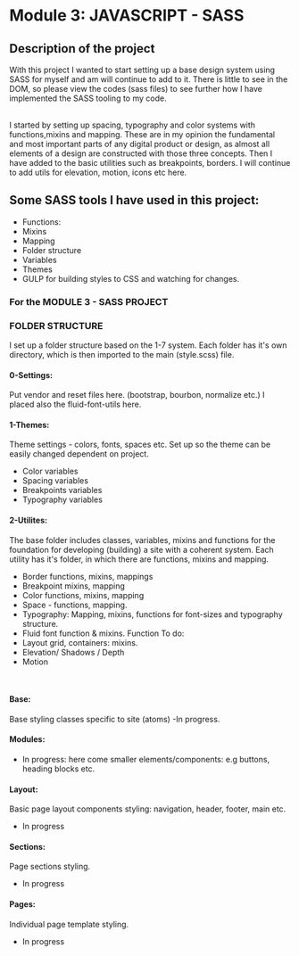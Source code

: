 # Module 3: JAVASCRIPT - SASS

## Description of the project

With this project I wanted to start setting up a base design system using SASS for myself and am will continue to add to it. There is little to see in the DOM, so please view the codes (sass files) to see further how I have implemented the SASS tooling to my code. 

<br>
I started by setting up spacing, typography and color systems with functions,mixins and mapping. These are in my opinion the fundamental and most important parts of any digital product or design, as almost all elements of a design are constructed with those three concepts.
Then I have added to the basic utilities such as breakpoints, borders. 
I will continue to add utils for elevation, motion, icons etc here.
<br>

## Some SASS tools I have used in this project:
- Functions: 
- Mixins
- Mapping
- Folder structure
- Variables
- Themes
- GULP for building styles to CSS and watching for changes.

### For the MODULE 3 - SASS PROJECT


### FOLDER STRUCTURE
I set up a folder structure based on the 1-7 system. Each folder
has it's own directory, which is then imported to the main (style.scss) file.

#### 0-Settings:
Put vendor and reset files here. (bootstrap, bourbon, normalize etc.)
I placed also the fluid-font-utils here.
<br>

#### 1-Themes:
Theme settings - colors, fonts, spaces etc. Set up so the theme can be easily changed dependent on project.
<br>
- Color variables
- Spacing variables
- Breakpoints variables
- Typography variables

#### 2-Utilites:
The base folder includes classes, variables, mixins and functions for the foundation for developing (building) a site with a coherent system. Each utility has it's folder, in which there are functions, mixins and mapping.
<br>
- Border functions, mixins, mappings
- Breakpoint mixins, mapping
- Color functions, mixins, mapping
- Space - functions, mapping.
- Typography: Mapping, mixins, functions for font-sizes and typography structure. 
- Fluid font function & mixins. Function
To do:
- Layout grid, containers: mixins.
- Elevation/ Shadows / Depth
- Motion
<br>

#### Base:
Base styling classes specific to site (atoms)
  -In progress.
<br>

#### Modules:
- In progress: here come smaller elements/components:
e.g buttons, heading blocks etc.

#### Layout:
Basic page layout components styling: navigation, header, footer, main etc.
- In progress

#### Sections:
Page sections styling.
- In progress

#### Pages:
Individual page template styling.
- In progress
